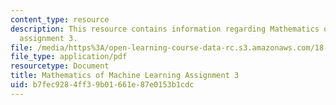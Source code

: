 ```yaml
---
content_type: resource
description: This resource contains information regarding Mathematics of machine learning
  assignment 3.
file: /media/https%3A/open-learning-course-data-rc.s3.amazonaws.com/18-657-mathematics-of-machine-learning-fall-2015/b7fec9284ff39b01661e87e0153b1cdc_MIT18_657F15_PS3.pdf
file_type: application/pdf
resourcetype: Document
title: Mathematics of Machine Learning Assignment 3
uid: b7fec928-4ff3-9b01-661e-87e0153b1cdc
---
```

